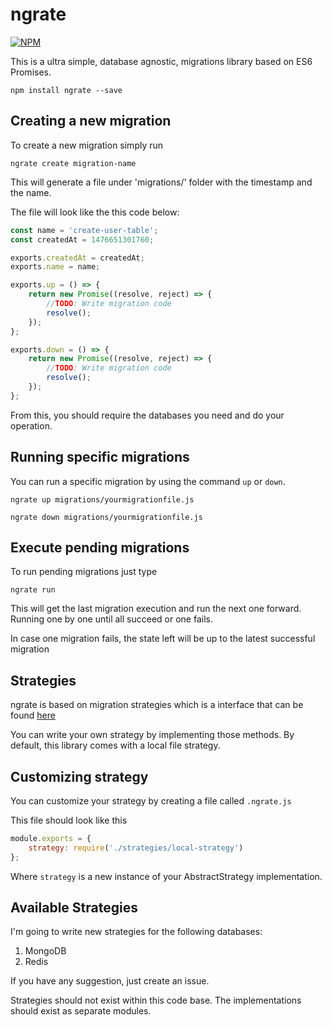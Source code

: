 # ngrate

[![NPM](https://nodei.co/npm/ngrate.png)](https://nodei.co/npm/ngrate/)

This is a ultra simple, database agnostic, migrations library based on ES6 Promises.

`npm install ngrate --save`

## Creating a new migration

To create a new migration simply run

`ngrate create migration-name`

This will generate a file under 'migrations/' folder with the timestamp and the name.

The file will look like the this code below:

```javascript
const name = 'create-user-table';
const createdAt = 1476651301760;

exports.createdAt = createdAt;
exports.name = name;

exports.up = () => {
    return new Promise((resolve, reject) => {
        //TODO: Write migration code
        resolve();
    });
};

exports.down = () => {
    return new Promise((resolve, reject) => {
        //TODO: Write migration code
        resolve();
    });
};
```

From this, you should require the databases you need and do your operation.

## Running specific migrations

You can run a specific migration by using the command `up` or `down`.

`ngrate up migrations/yourmigrationfile.js`

`ngrate down migrations/yourmigrationfile.js`

## Execute pending migrations

To run pending migrations just type

`ngrate run`

This will get the last migration execution and run the next one forward. Running one by one until all succeed or one fails.

In case one migration fails, the state left will be up to the latest successful migration

## Strategies

ngrate is based on migration strategies which is a interface that can be found [here](https://github.com/grillorafael/ngrate/blob/master/strategies/abstract-strategy.js)

You can write your own strategy by implementing those methods. By default, this library comes with a local file strategy.

## Customizing strategy

You can customize your strategy by creating a file called `.ngrate.js`

This file should look like this

````javascript
module.exports = {
    strategy: require('./strategies/local-strategy')
};
````

Where `strategy` is a new instance of your AbstractStrategy implementation.

## Available Strategies

I'm going to write new strategies for the following databases:
1. MongoDB
1. Redis

If you have any suggestion, just create an issue.

Strategies should not exist within this code base. The implementations should exist as separate modules.
